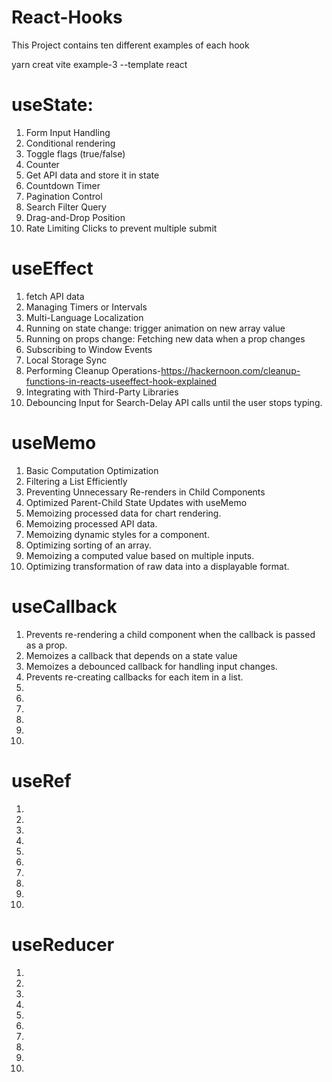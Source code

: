 # React-Hooks
This Project contains ten different examples of each hook

yarn creat vite example-3 --template react

# useState:
1. Form Input Handling
2. Conditional rendering
3. Toggle flags (true/false)
4. Counter
5. Get API data and store it in state
6. Countdown Timer
7. Pagination Control
8. Search Filter Query
9. Drag-and-Drop Position
10. Rate Limiting Clicks to prevent multiple submit

# useEffect
1. fetch API data
2. Managing Timers or Intervals
3. Multi-Language Localization 
4. Running on state change: trigger animation on new array value
5. Running on props change: Fetching new data when a prop changes
6. Subscribing to Window Events
7. Local Storage Sync
8. Performing Cleanup Operations-https://hackernoon.com/cleanup-functions-in-reacts-useeffect-hook-explained
9. Integrating with Third-Party Libraries
10. Debouncing Input for Search-Delay API calls until the user stops typing.

# useMemo
1. Basic Computation Optimization
2. Filtering a List Efficiently
3. Preventing Unnecessary Re-renders in Child Components
4. Optimized Parent-Child State Updates with useMemo
5. Memoizing processed data for chart rendering.
6. Memoizing processed API data.
7. Memoizing dynamic styles for a component.
8. Optimizing sorting of an array.
9. Memoizing a computed value based on multiple inputs.
10. Optimizing transformation of raw data into a displayable format.

# useCallback
1. Prevents re-rendering a child component when the callback is passed as a prop.
2. Memoizes a callback that depends on a state value
3. Memoizes a debounced callback for handling input changes.
4. Prevents re-creating callbacks for each item in a list.
5.
6.
7.
8.
9.
10.

# useRef
1. 
2.
3.
4.
5.
6.
7.
8.
9.
10.

# useReducer
1. 
2.
3.
4.
5.
6.
7.
8.
9.
10.

